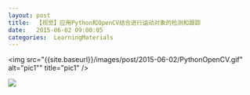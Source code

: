 ```yaml
---
layout: post
title:  【视觉】应用Python和OpenCV结合进行运动对象的检测和跟踪
date:   2015-06-02 09:00:05
categories:  LearningMaterials
---
```


<img src="{{site.baseurl}}/images/post/2015-06-02/PythonOpenCV.gif" alt="pic1"" title="pic1" />

![](github.com/wbtxd2004/wbtxd2004.github.io/images/post/2015-06-02/PythonOpenCV.gif)
